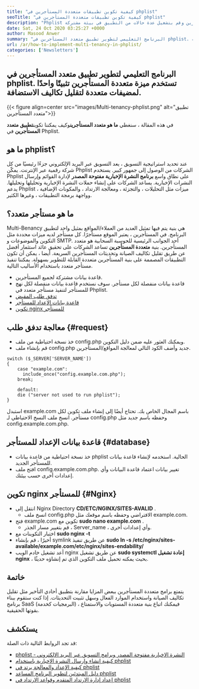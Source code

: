 ```yaml
---
title: "كيفية تكوين تطبيقات متعددة المستأجرين في phplist" 
seoTitle: "كيفية تكوين تطبيقات متعددة المستأجرين في phplist" 
description: "Phplist هو برنامج إخباري مجاني ومفتوح المصدر. قم بتكوين تطبيق متعدد المستأجرين وقم بتشغيل عدة حالات من التطبيق في بيئة مشتركة." 
date: Sat, 24 Oct 2020 03:25:27 +0000
author: Masood Anwer
summary: "البرنامج التعليمي لتطوير تطبيق متعدد المستأجرين في phplist. تستخدم ميزة متعددة المستأجرين تثبيتًا واحدًا لمضيفات متعددة لتقليل تكاليف الاستضافة." 
url: /ar/how-to-implement-multi-tenancy-in-phplist/
categories: ['Newsletters']
---
```


## البرنامج التعليمي لتطوير تطبيق متعدد المستأجرين في phplist. تستخدم ميزة متعددة المستأجرين تثبيتًا واحدًا لمضيفات متعددة لتقليل تكاليف الاستضافة.

{{< figure align=center src="images/Multi-tenancy-phplist.png" alt="تطبيق متعدد المستأجرين">}}

في هذه المقالة ، سنغطي **ما هو متعدد المستأجرين**وكيف يمكننا تكوين**تطبيق متعدد المستأجرين** في Phplist.

## ما هو phplist؟
عند تحديد استراتيجية التسويق ، يعد التسويق عبر البريد الإلكتروني جزءًا رئيسيًا من كل شركة رقمية عبر الإنترنت. يمكّن Phplist الشركات من الوصول إلى جمهور كبير. يستخدم Phplist على نطاق واسع **برنامج النشرة الإخبارية مفتوحة المصدر** لإدارة القوائم وإرسال النشرات الإخبارية. يساعد الشركات على إنشاء حملات النشرة الإخبارية وتحليلها وتحليلها. يدعم Phplist ميزات مثل التحليلات ، والتجزئة ، ومعالجة الارتداد ، والمكونات الإضافية ، وواجهة برمجة التطبيقات ، وغيرها الكثير.

## ما هو مستأجر متعدد؟
Multi-Benancy هي بنية يتم فيها تمثيل العديد من العملاء/المواقع بمثيل واحد لتطبيق البرنامج. في المستأجرين ، يعتبر الموقع مستأجرًا. كل مستأجر لديه ميزات محددة مثل التكوين والموضوعات و SMTP.
أحد الجوانب الرئيسية للحوسبة السحابية هو متعدد المستأجرين. بنية **متعددة المستأجرين** تساعد الشركات على تحقيق عائد استثمار أفضل عن طريق تقليل تكاليف الصيانة وتحديثات المستأجرين السريعة. أيضا ، يمكن أن تكون التطبيقات المصممة على بنية المستأجرين متعددة القابلة للتطوير بسهولة.
يمكننا تنفيذ مستأجر متعدد باستخدام الأساليب التالية.
  * قاعدة بيانات مشتركة لجميع المستأجرين.
  * قاعدة بيانات منفصلة لكل مستأجر.
سوف نستخدم قاعدة بيانات منفصلة لكل نهج للمستأجر لتنفيذ مستأجر متعدد في Phplist.
  * [تدفق طلب المقبض][1]
  * [قاعدة بيانات الإعداد للمستأجر][2]
  * [تكوين nginx للمستأجر][3]

## معالجة تدفق طلب {#request}

  * خذ نسخة احتياطية من ملف config.php ويمكنك العثور عليه ضمن دليل التكوين.
  * قم بإنشاء ملف config.php جديد وأضف الكود التالي لمعالجة المواقع/المستأجرين.
```
switch ($_SERVER['SERVER_NAME'])
{   
    case "example.com":
      include_once("config.example.com.php");
    break;
    
    default:
    die ("server not used to run phplist"); 
}
```
استبدل example.com باسم المجال الخاص بك. تحتاج أيضًا إلى إنشاء ملف تكوين لكل مستأجر. انسخ ملف النسخ الاحتياطي لـ config.php وحفظه باسم جديد مثل config.example.com.php.

## قاعدة بيانات الإعداد للمستأجر {#database}

  * خذ نسخة احتياطية من قاعدة بيانات phplist الحالية. استخدمه لإنشاء قاعدة بيانات للمستأجر الجديد.
  * افتح ملف config.example.com.php. تغيير بيانات اعتماد قاعدة البيانات وأي إعدادات أخرى حسب بيئتك.

## تكوين nginx للمستأجر {#Nginx}

* انتقل إلى Nginx Directory **CD/ETC/NGINX/SITES-AVALID** .
  * انسخ ملف config.php الافتراضي وحفظه باسم موقعك مثل example.com.
* فتح example.com تكوين مع **sudo nano example.com** .
  * قم بتغيير مسار الجذر ، Server_name ، وأي إعدادات أخرى.
* اختبار التكوينات مع **sudo nginx -t** 
* أخيرًا ، قم بإنشاء symlink عن طريق تنفيذ **sudo ln -s /etc/nginx/sites-available/example.com/etc/nginx/sites-endability/** 
* أعد تشغيل خادم الويب nginx عن طريق تشغيل **sudo systemctl إعادة تشغيل nginx** ، بحيث يمكنه تحميل ملف التكوين الذي تم إنشاؤه حديثًا.

## خاتمة
يتمتع برامج متعددة المستأجرين ببعض المزايا مقارنة بتطبيق أحادي التأخير مثل تقليل تكاليف الصيانة واستخدام الموارد الفعال وسهل تثبيت التحديثات. إذا كنت ستقوم ببناء برنامج SaaS (البرمجيات كخدمة) ، فيمكنك اتباع بنية متعددة المستويات والاستمتاع بقوتها الحقيقية.

## يستكشف
قد تجد الروابط التالية ذات الصلة:
  * [phplist - النشرة الإخبارية مفتوحة المصدر وبرامج التسويق عبر البريد الإلكتروني][4]
  * [كيفية إنشاء وإرسال النشرة الإخبارية باستخدام phplist][5]
  * [كيفية الإعداد والمعالجة يرتد في phplist][6]
  * [دليل المبتدئين لتطوير البرنامج المساعد phplist][7]
  * [إعداد إدارة الارتداد المتقدم وقواعد الارتداد في phplist][8]



[1]: #request
[2]: #database
[3]: #nginx
[4]: https://products.containerize.com/newsletter/phplist
[5]: https://blog.containerize.com/newsletter/how-to-create-and-send-newsletter-using-phplist/
[6]: https://blog.containerize.com/newsletter/how-to-setup-and-process-bounces-in-phplist/
[7]: https://blog.containerize.com/newsletter/beginners-guide-to-develop-phplist-plugin/
[8]: https://blog.containerize.com/newsletter/setup-advanced-bounce-management-and-bounce-rules-in-phplist/
